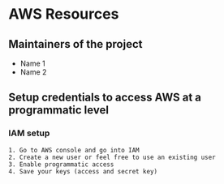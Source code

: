 # AWS Resources

## Maintainers of the project

- Name 1
- Name 2

## Setup credentials to access AWS at a programmatic level

### IAM setup
    1. Go to AWS console and go into IAM
    2. Create a new user or feel free to use an existing user
    3. Enable programmatic access
    4. Save your keys (access and secret key)
